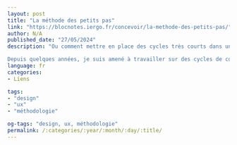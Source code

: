 ```yaml
---
layout: post
title: "La méthode des petits pas"
link: "https://blocnotes.iergo.fr/concevoir/la-methode-des-petits-pas/"
author: N/A
published_date: "27/05/2024"
description: "Ou comment mettre en place des cycles très courts dans un projet ux.

Depuis quelques années, je suis amené à travailler sur des cycles de conceptions de plus en plus courts. Alors quand je dis court, ça ne veut pas dire bâclé. C’est plus dans l’idée de découper la conception en étapes plus succinctes avec pour chacune des étapes l’implication des utilisateurs et un livrable."
language: fr
categories:
- Liens

tags:
- "design"
- "ux"
- "méthodologie"

og-tags: "design, ux, méthodologie"
permalink: /:categories/:year/:month/:day/:title/
---
```

